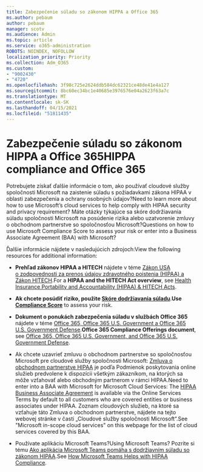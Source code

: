 ```yaml
---
title: Zabezpečenie súladu so zákonom HIPPA a Office 365
ms.author: pebaum
author: pebaum
manager: scotv
ms.audience: Admin
ms.topic: article
ms.service: o365-administration
ROBOTS: NOINDEX, NOFOLLOW
localization_priority: Priority
ms.collection: Adm_O365
ms.custom:
- "9002430"
- "4720"
ms.openlocfilehash: 3f98c725e2624ddb584dc62321ce48de41e4a127
ms.sourcegitcommit: 8bc60ec34bc1e40685e3976576e04a2623f63a7c
ms.translationtype: MT
ms.contentlocale: sk-SK
ms.lasthandoff: 04/15/2021
ms.locfileid: "51811435"
---
```

# <a name="hippa-compliance-and-office-365"></a><span data-ttu-id="505d5-102">Zabezpečenie súladu so zákonom HIPPA a Office 365</span><span class="sxs-lookup"><span data-stu-id="505d5-102">HIPPA compliance and Office 365</span></span>

<span data-ttu-id="505d5-103">Potrebujete získať ďalšie informácie o tom, ako používať cloudové služby spoločnosti Microsoft na zaistenie súladu s požiadavkami zákona HIPAA v oblasti zabezpečenia a ochrany osobných údajov?</span><span class="sxs-lookup"><span data-stu-id="505d5-103">Need to learn more about how to use Microsoft’s cloud services to help comply with HIPAA security and privacy requirement?</span></span>  <span data-ttu-id="505d5-104">Máte otázky týkajúce sa skóre dodržiavania súladu spoločnosti Microsoft na posúdenie rizika alebo uzatvorenie zmluvy o obchodnom partnerstve so spoločnosťou Microsoft?</span><span class="sxs-lookup"><span data-stu-id="505d5-104">Questions on how to use Microsoft Compliance Score to assess your risk or enter into a Business Associate Agreement (BAA) with Microsoft?</span></span>  

<span data-ttu-id="505d5-105">Ďalšie informácie nájdete v nasledujúcich zdrojoch:</span><span class="sxs-lookup"><span data-stu-id="505d5-105">View the following resources for additional information:</span></span>

- <span data-ttu-id="505d5-106">**Prehľad zákonov HIPAA a HITECH** nájdete v téme [Zákon USA o zodpovednosti za prenos údajov zdravotného poistenia (HIPAA) a Zákon HITECH](https://docs.microsoft.com/microsoft-365/compliance/offering-hipaa-hitech?view=o365-worldwide).</span><span class="sxs-lookup"><span data-stu-id="505d5-106">For a **HIPAA and the HITECH Act overview**, see [Health Insurance Portability and Accountability (HIPAA) & HITECH Acts](https://docs.microsoft.com/microsoft-365/compliance/offering-hipaa-hitech?view=o365-worldwide).</span></span>

- <span data-ttu-id="505d5-107">**Ak chcete posúdiť riziko, použite [Skóre dodržiavania súladu](https://docs.microsoft.com/microsoft-365/compliance/offering-hipaa-hitech?view=o365-worldwide#use-microsoft-compliance-score-to-assess-your-risk)**.</span><span class="sxs-lookup"><span data-stu-id="505d5-107">**Use [Compliance Score](https://docs.microsoft.com/microsoft-365/compliance/offering-hipaa-hitech?view=o365-worldwide#use-microsoft-compliance-score-to-assess-your-risk)** to assess your risk.</span></span>

- <span data-ttu-id="505d5-108">**Dokument o ponukách zabezpečenia súladu v službách Office 365** nájdete v téme [Office 365, Office 365 U.S. Government a Office 365 U.S. Government Defense](https://go.microsoft.com/fwlink/p/?LinkID=2077751).</span><span class="sxs-lookup"><span data-stu-id="505d5-108">**Office 365 Compliance Offerings document**, see [Office 365, Office 365 U.S. Government, and Office 365 U.S. Government Defense](https://go.microsoft.com/fwlink/p/?LinkID=2077751).</span></span>

- <span data-ttu-id="505d5-109">Ak chcete uzavrieť zmluvu o obchodnom partnerstve so spoločnosťou Microsoft pre cloudové služby spoločnosti Microsoft: [Zmluva o obchodnom partnerstve HIPAA](https://aka.ms/BAA) je podľa Podmienok poskytovania online služieb predvolene k dispozícii všetkým zákazníkom, na ktorých sa môže vzťahovať alebo obchodným partnerom v rámci HIPAA.</span><span class="sxs-lookup"><span data-stu-id="505d5-109">Need to enter into a BAA with Microsoft for Microsoft Cloud Services: The [HIPAA Business Associate Agreement](https://aka.ms/BAA) is available via the Online Services Terms by default to all customers who are covered entities or business associates under HIPAA.</span></span> <span data-ttu-id="505d5-110">Zoznam cloudových služieb, na ktoré sa vzťahuje táto Zmluva o obchodnom partnerstve, nájdete na tejto webovej stránke v časti „Cloudové služby spoločnosti Microsoft“.</span><span class="sxs-lookup"><span data-stu-id="505d5-110">See "Microsoft in-scope cloud services" on this webpage for the list of cloud services covered by this BAA.</span></span>

- <span data-ttu-id="505d5-111">Používate aplikáciu Microsoft Teams?</span><span class="sxs-lookup"><span data-stu-id="505d5-111">Using Microsoft Teams?</span></span> <span data-ttu-id="505d5-112">Pozrite si tému [Ako aplikácia Microsoft Teams pomáha s dodržiavním súladu so zákonom HIPAA](https://www.microsoft.com/microsoft-365/blog/2019/04/30/white-paper-microsoft-teams-healthcare-providers-hipaa-compliance/).</span><span class="sxs-lookup"><span data-stu-id="505d5-112">See [How Microsoft Teams Helps with HIPAA Compliance](https://www.microsoft.com/microsoft-365/blog/2019/04/30/white-paper-microsoft-teams-healthcare-providers-hipaa-compliance/).</span></span>

